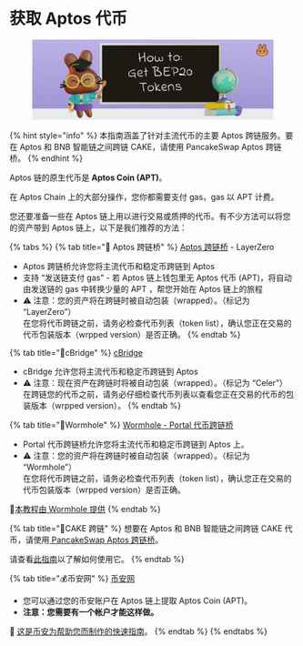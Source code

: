 # 获取 Aptos 代币

<figure><img src="../../.gitbook/assets/how-to-get-bep20-tokens-header.png" alt=""><figcaption></figcaption></figure>

{% hint style="info" %}
本指南涵盖了针对主流代币的主要 Aptos 跨链服务。要在 Aptos 和 BNB 智能链之间跨链 CAKE，请使用 PancakeSwap Aptos 跨链桥。
{% endhint %}

Aptos 链的原生代币是 **Aptos Coin (APT)**。&#x20;

在 Aptos Chain 上的大部分操作，您你都需要支付 gas，gas 以 APT 计费。

您还要准备一些在 Aptos 链上用以进行交易或质押的代币。有不少方法可以将您的资产带到 Aptos 链上，以下是我们推荐的方法：

{% tabs %}
{% tab title="🌉 Aptos 跨链桥" %}
[Aptos 跨链桥](https://theaptosbridge.com/bridge) - LayerZero

* Aptos 跨链桥允许您将主流代币和稳定币跨链到 Aptos&#x20;
* 支持 “发送链支付 gas” - 若 Aptos 链上钱包里无 Aptos 代币 (APT)，将自动由发送链的 gas 中转换少量的 APT ，帮您开始在 Aptos 链上的旅程
* ⚠️ 注意：您的资产将在跨链时被自动包装（wrapped）。（标记为 “LayerZero”） \
  在您将代币跨链之前，请务必检查代币列表（token list），确认您正在交易的代币包装版本（wrpped version）是否正确。
{% endtab %}

{% tab title="🌉cBridge" %}
[cBridge ](https://cbridge.celer.network/)

* cBridge 允许您将主流代币和稳定币跨链到 Aptos&#x20;
* ⚠️ 注意：现在资产在跨链时将被自动包装（wrapped）。（标记为 “Celer”） \
  在跨链您的代币之前，请务必仔细检查代币列表以查看您正在交易的代币的包装版本（wrpped version）。
{% endtab %}

{% tab title="🌉Wormhole" %}
[Wormhole - Portal 代币跨链桥 ](https://www.portalbridge.com/#/transfer)

* Portal 代币跨链桥允许您将主流代币和稳定币跨链到 Aptos 上。&#x20;
* ⚠️ 注意：您的资产将在跨链时被自动包装（wrapped）。（标记为 “Wormhole”） \
  在您将代币跨链之前，请务必检查代币列表（token list），确认您正在交易的代币包装版本（wrpped version）是否正确。

📖[本教程由 Wormhole 提供](https://docs.wormhole.com/wormhole/video-tutorial-how-to-use-portal)
{% endtab %}

{% tab title="🥞CAKE 跨链" %}
想要在 Aptos 和 BNB 智能链之间跨链 CAKE 代币，请使用[ PancakeSwap Aptos 跨链桥](https://bridge.pancakeswap.finance/aptos)。

请查看[此指南](../../chan-pin/cake-kua-lian/evm-lian-yu-aptos-zhi-jian-kua-lian.md)以了解如何使用它。
{% endtab %}

{% tab title="💰币安网" %}
[币安网 ](https://www.binance.com/en/)

* 您可以通过您的币安账户在 Aptos 链上提取 Aptos Coin (APT)。&#x20;
* **注意：您需要有一个帐户才能这样做。**&#x20;

📖 [这是币安为帮助您而制作的快速指南](https://www.binance.com/zh-CN/support/faq/85a1c394ac1d489fb0bfac0ef2fceafd)。
{% endtab %}
{% endtabs %}
